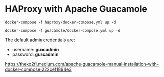 # HAProxy with Apache Guacamole

```
docker-compose -f haproxy/docker-compose.yml up -d
```

```
docker-compose -f guacamole/docker-compose.yml up -d
```

The default admin credentials are:
- username: **guacadmin**
- password: **guacadmin**

https://theko2fi.medium.com/apache-guacamole-manual-installation-with-docker-compose-222cef1894e3
